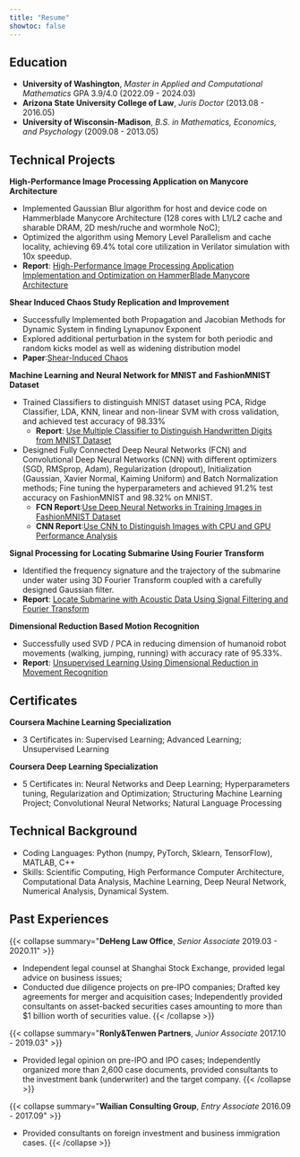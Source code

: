 ```yaml
---
title: "Resume"
showtoc: false
---
```


## Education

- **University of Washington**, *Master in Applied and Computational Mathematics* GPA 3.9/4.0   (2022.09 - 2024.03)
- **Arizona State University College of Law**, *Juris Doctor*   (2013.08 - 2016.05)
- **University of Wisconsin-Madison**, *B.S. in Mathematics, Economics, and Psychology*     (2009.08 - 2013.05)

## Technical Projects
**High-Performance Image Processing Application on Manycore Architecture**
- Implemented Gaussian Blur algorithm for host and device code on Hammerblade Manycore Architecture (128 cores with L1/L2 cache and sharable DRAM, 2D mesh/ruche and wormhole NoC);
- Optimized the algorithm using Memory Level Parallelism and cache locality, achieving 69.4% total core utilization in Verilator simulation with 10x speedup.
- **Report**: [High-Performance Image Processing Application Implementation and Optimization on HammerBlade Manycore Architecture](GaussianBlur_HBimplement.pdf)

**Shear Induced Chaos Study Replication and Improvement**
- Successfully Implemented both Propagation and Jacobian Methods for Dynamic System in finding Lynapunov Exponent
- Explored additional perturbation in the system for both periodic and random kicks model as well as widening distribution model
- **Paper**:[Shear-Induced Chaos](Shear_Induced_Chaos_Final.pdf)

**Machine Learning and Neural Network for MNIST and FashionMNIST Dataset**
- Trained Classifiers to distinguish MNIST dataset using PCA, Ridge Classifier, LDA, KNN, linear and non-linear SVM with cross validation, and achieved test accuracy of 98.33% 
    - **Report**: [Use Multiple Classifier to Distinguish Handwritten Digits from MNIST Dataset](Classifier_MNIST.pdf)
- Designed Fully Connected Deep Neural Networks (FCN) and Convolutional Deep Neural Networks (CNN) with different optimizers (SGD, RMSprop, Adam), Regularization (dropout), Initialization (Gaussian, Xavier Normal, Kaiming Uniform) and Batch Normalization methods; Fine tuning the hyperparameters and achieved 91.2% test accuracy on FashionMNIST and 98.32% on MNIST.
    - **FCN Report**:[Use Deep Neural Networks in Training Images in FashionMNIST Dataset](DNN_FashionMNIST.pdf)
    - **CNN Report**:[Use CNN to Distinguish Images with CPU and GPU Performance Analysis](CNN_cuda.pdf)

**Signal Processing for Locating Submarine Using Fourier Transform**
- Identified the frequency signature and the trajectory of the submarine under water using 3D Fourier Transform coupled with a carefully designed Gaussian filter.
- **Report**: [Locate Submarine with Acoustic Data Using Signal Filtering and Fourier Transform](Submarine_SignalFFT.pdf)

**Dimensional Reduction Based Motion Recognition**
- Successfully used SVD / PCA in reducing dimension of humanoid robot movements (walking, jumping, running) with accuracy rate of 95.33%.
- **Report**: [Unsupervised Learning Using Dimensional Reduction in Movement Recognition](DimReduction_MovementRecog.pdf)


## Certificates
**Coursera Machine Learning Specialization**
- 3 Certificates in: Supervised Learning; Advanced Learning; Unsupervised Learning

**Coursera Deep Learning Specialization**
- 5 Certificates in: Neural Networks and Deep Learning; Hyperparameters tuning, Regularization and Optimization; Structuring Machine Learning Project; Convolutional Neural Networks; Natural Language Processing

## Technical Background
- Coding Languages: Python (numpy, PyTorch, Sklearn, TensorFlow), MATLAB, C++
- Skills: Scientific Computing, High Performance Computer Architecture, Computational Data Analysis, Machine Learning, Deep Neural Network, Numerical Analysis, Dynamical System.

## Past Experiences
{{< collapse summary="**DeHeng Law Office**, *Senior Associate* 2019.03 - 2020.11" >}}
- Independent legal counsel at Shanghai Stock Exchange, provided legal advice on business issues;
- Conducted due diligence projects on pre-IPO companies; Drafted key agreements for merger and acquisition cases; Independently provided consultants on asset-backed securities cases amounting to more than $1 billion worth of securities value.
{{< /collapse >}}

{{< collapse summary="**Ronly&Tenwen Partners**, *Junior Associate* 2017.10 - 2019.03" >}}
- Provided legal opinion on pre-IPO and IPO cases; Independently organized more than 2,600 case documents, provided consultants to the investment bank (underwriter) and the target company.
{{< /collapse >}}

{{< collapse summary="**Wailian Consulting Group**, *Entry Associate* 2016.09 - 2017.09" >}}
- Provided consultants on foreign investment and business immigration cases.
{{< /collapse >}}